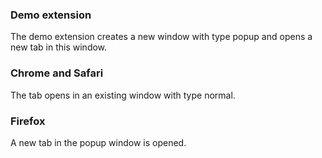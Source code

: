 ### Demo extension

The demo extension creates a new window with type popup and opens a new tab in this window.

### Chrome and Safari

The tab opens in an existing window with type normal.

### Firefox

A new tab in the popup window is opened.
